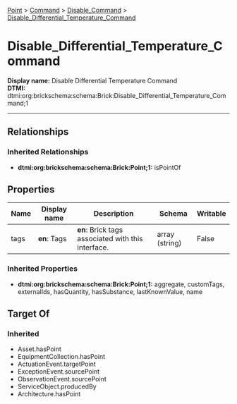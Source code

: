 [Point](../../Point.md) > [Command](../Command.md) > [Disable_Command](Disable_Command.md) > [Disable_Differential_Temperature_Command](.)
# Disable_Differential_Temperature_Command

**Display name:** Disable Differential Temperature Command<br />
**DTMI:** dtmi:org:brickschema:schema:Brick:Disable_Differential_Temperature_Command;1

---
## Relationships
### Inherited Relationships
* **dtmi:org:brickschema:schema:Brick:Point;1:** isPointOf
## Properties
|Name|Display name|Description|Schema|Writable|
|-|-|-|-|-|
|tags|**en**: Tags|**en**: Brick tags associated with this interface.|array (string)|False|
### Inherited Properties
* **dtmi:org:brickschema:schema:Brick:Point;1:** aggregate, customTags, externalIds, hasQuantity, hasSubstance, lastKnownValue, name
## Target Of
### Inherited
* Asset.hasPoint
* EquipmentCollection.hasPoint
* ActuationEvent.targetPoint
* ExceptionEvent.sourcePoint
* ObservationEvent.sourcePoint
* ServiceObject.producedBy
* Architecture.hasPoint
